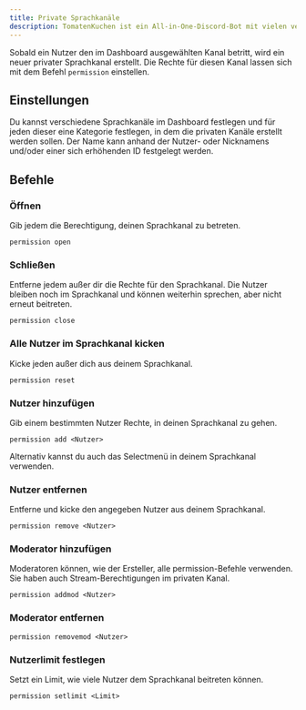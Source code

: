 ```yaml
---
title: Private Sprachkanäle
description: TomatenKuchen ist ein All-in-One-Discord-Bot mit vielen verschiedenen Funktionen. Informationen über die Verwendung und die Befehle privater Sprachkanäle.
---
```


Sobald ein Nutzer den im Dashboard ausgewählten Kanal betritt, wird ein neuer privater Sprachkanal erstellt.
Die Rechte für diesen Kanal lassen sich mit dem Befehl `permission` einstellen.

## Einstellungen

Du kannst verschiedene Sprachkanäle im Dashboard festlegen und für jeden dieser eine Kategorie festlegen, in dem die privaten Kanäle erstellt werden sollen.
Der Name kann anhand der Nutzer- oder Nicknamens und/oder einer sich erhöhenden ID festgelegt werden.

## Befehle

### Öffnen

Gib jedem die Berechtigung, deinen Sprachkanal zu betreten.

`permission open`

### Schließen

Entferne jedem außer dir die Rechte für den Sprachkanal.
Die Nutzer bleiben noch im Sprachkanal und können weiterhin sprechen, aber nicht erneut beitreten.

`permission close`

### Alle Nutzer im Sprachkanal kicken

Kicke jeden außer dich aus deinem Sprachkanal.

`permission reset`

### Nutzer hinzufügen

Gib einem bestimmten Nutzer Rechte, in deinen Sprachkanal zu gehen.

`permission add <Nutzer>`

Alternativ kannst du auch das Selectmenü in deinem Sprachkanal verwenden.

### Nutzer entfernen

Entferne und kicke den angegeben Nutzer aus deinem Sprachkanal.

`permission remove <Nutzer>`

### Moderator hinzufügen

Moderatoren können, wie der Ersteller, alle permission-Befehle verwenden.
Sie haben auch Stream-Berechtigungen im privaten Kanal.

`permission addmod <Nutzer>`

### Moderator entfernen

`permission removemod <Nutzer>`

### Nutzerlimit festlegen

Setzt ein Limit, wie viele Nutzer dem Sprachkanal beitreten können.

`permission setlimit <Limit>`
